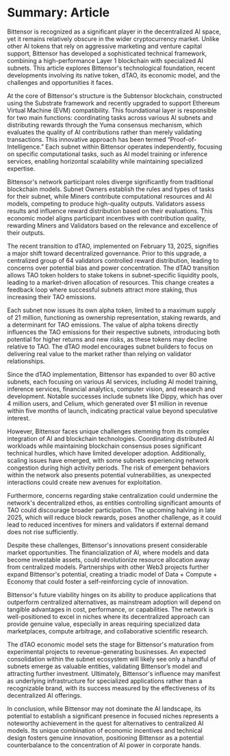 # Summary: Article

Bittensor is recognized as a significant player in the decentralized AI space, yet it remains relatively obscure in the wider cryptocurrency market. Unlike other AI tokens that rely on aggressive marketing and venture capital support, Bittensor has developed a sophisticated technical framework, combining a high-performance Layer 1 blockchain with specialized AI subnets. This article explores Bittensor's technological foundation, recent developments involving its native token, dTAO, its economic model, and the challenges and opportunities it faces.

At the core of Bittensor's structure is the Subtensor blockchain, constructed using the Substrate framework and recently upgraded to support Ethereum Virtual Machine (EVM) compatibility. This foundational layer is responsible for two main functions: coordinating tasks across various AI subnets and distributing rewards through the Yuma consensus mechanism, which evaluates the quality of AI contributions rather than merely validating transactions. This innovative approach has been termed “Proof-of-Intelligence.” Each subnet within Bittensor operates independently, focusing on specific computational tasks, such as AI model training or inference services, enabling horizontal scalability while maintaining specialized expertise.

Bittensor's network participant roles diverge significantly from traditional blockchain models. Subnet Owners establish the rules and types of tasks for their subnet, while Miners contribute computational resources and AI models, competing to produce high-quality outputs. Validators assess results and influence reward distribution based on their evaluations. This economic model aligns participant incentives with contribution quality, rewarding Miners and Validators based on the relevance and excellence of their outputs.

The recent transition to dTAO, implemented on February 13, 2025, signifies a major shift toward decentralized governance. Prior to this upgrade, a centralized group of 64 validators controlled reward distribution, leading to concerns over potential bias and power concentration. The dTAO transition allows TAO token holders to stake tokens in subnet-specific liquidity pools, leading to a market-driven allocation of resources. This change creates a feedback loop where successful subnets attract more staking, thus increasing their TAO emissions.

Each subnet now issues its own alpha token, limited to a maximum supply of 21 million, functioning as ownership representation, staking rewards, and a determinant for TAO emissions. The value of alpha tokens directly influences the TAO emissions for their respective subnets, introducing both potential for higher returns and new risks, as these tokens may decline relative to TAO. The dTAO model encourages subnet builders to focus on delivering real value to the market rather than relying on validator relationships.

Since the dTAO implementation, Bittensor has expanded to over 80 active subnets, each focusing on various AI services, including AI model training, inference services, financial analytics, computer vision, and research and development. Notable successes include subnets like Dippy, which has over 4 million users, and Celium, which generated over $1 million in revenue within five months of launch, indicating practical value beyond speculative interest.

However, Bittensor faces unique challenges stemming from its complex integration of AI and blockchain technologies. Coordinating distributed AI workloads while maintaining blockchain consensus poses significant technical hurdles, which have limited developer adoption. Additionally, scaling issues have emerged, with some subnets experiencing network congestion during high activity periods. The risk of emergent behaviors within the network also presents potential vulnerabilities, as unexpected interactions could create new avenues for exploitation.

Furthermore, concerns regarding stake centralization could undermine the network's decentralized ethos, as entities controlling significant amounts of TAO could discourage broader participation. The upcoming halving in late 2025, which will reduce block rewards, poses another challenge, as it could lead to reduced incentives for miners and validators if external demand does not rise sufficiently.

Despite these challenges, Bittensor's innovations present considerable market opportunities. The financialization of AI, where models and data become investable assets, could revolutionize resource allocation away from centralized models. Partnerships with other Web3 projects further expand Bittensor's potential, creating a triadic model of Data + Compute + Economy that could foster a self-reinforcing cycle of innovation.

Bittensor's future viability hinges on its ability to produce applications that outperform centralized alternatives, as mainstream adoption will depend on tangible advantages in cost, performance, or capabilities. The network is well-positioned to excel in niches where its decentralized approach can provide genuine value, especially in areas requiring specialized data marketplaces, compute arbitrage, and collaborative scientific research.

The dTAO economic model sets the stage for Bittensor's maturation from experimental projects to revenue-generating businesses. An expected consolidation within the subnet ecosystem will likely see only a handful of subnets emerge as valuable entities, validating Bittensor’s model and attracting further investment. Ultimately, Bittensor's influence may manifest as underlying infrastructure for specialized applications rather than a recognizable brand, with its success measured by the effectiveness of its decentralized AI offerings. 

In conclusion, while Bittensor may not dominate the AI landscape, its potential to establish a significant presence in focused niches represents a noteworthy achievement in the quest for alternatives to centralized AI models. Its unique combination of economic incentives and technical design fosters genuine innovation, positioning Bittensor as a potential counterbalance to the concentration of AI power in corporate hands.